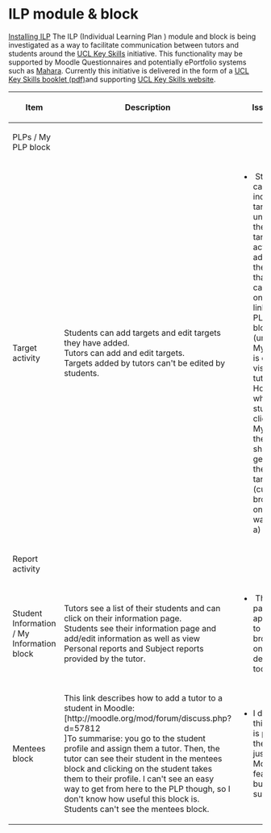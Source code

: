 # ILP module & block

[Installing ILP](Installing_ILP)
The ILP (Individual Learning Plan ) module and block is being investigated as a way to facilitate communication between tutors and students around the [UCL Key Skills](http://www.ucl.ac.uk/keyskills/) initiative. This functionality may be supported by Moodle Questionnaires and potentially ePortfolio systems such as [Mahara](http://www.mahara.org/). Currently this initiative is delivered in the form of a [UCL Key Skills booklet (pdf)](http://www.ucl.ac.uk/keyskills/resources/Keyskills-Handbook.pdf)and supporting [UCL Key Skills website](http://www.ucl.ac.uk/keyskills/).

<table>
<colgroup>
<col width="25%" />
<col width="25%" />
<col width="25%" />
<col width="25%" />
</colgroup>
<thead>
<tr class="header">
<th><p>Item</p></th>
<th><p>Description</p></th>
<th><p>Issues</p></th>
<th><p>Suggestions</p></th>
</tr>
</thead>
<tbody>
<tr class="odd">
<td><p>PLPs / My PLP block<br />
</p></td>
<td><p> </p></td>
<td><p> </p></td>
<td><p> </p></td>
</tr>
<tr class="even">
<td><p>Target activity<br />
</p></td>
<td><p>Students can add targets and edit targets they have added.<br />
Tutors can add and edit targets.<br />
Targets added by tutors can't be edited by students.<br />
</p></td>
<td><ul>
<li> Students can't see individual targets unless there is a target activity added to the page that they can click on. The link in the PLP block (under My PLP) is only visible to tutors. However, when student click on My PLP they should get a link their targets (currently broken on wasdev-a)</li>
</ul></td>
<td><p>Rename activity to PLP Target<br />
</p></td>
</tr>
<tr class="odd">
<td><p>Report activity<br />
</p></td>
<td><p> </p></td>
<td><p> </p></td>
<td><p>Rename to PLP Report<br />
</p></td>
</tr>
<tr class="even">
<td><p>Student Information / My Information block<br />
</p></td>
<td><p>Tutors see a list of their students and can click on their information page.<br />
Students see their information page and add/edit information as well as view Personal reports and Subject reports provided by the tutor.<br />
</p></td>
<td><ul>
<li> This page appears to be broken on was-dev-a too.</li>
</ul></td>
<td><p>Rename activity to PLP Student Information<br />
</p></td>
</tr>
<tr class="odd">
<td><p>Mentees block<br />
</p></td>
<td><p>This link describes how to add a tutor to a student in Moodle: [http://moodle.org/mod/forum/discuss.php?d=57812<br />
]To summarise: you go to the student profile and assign them a tutor. Then, the tutor can see their student in the mentees block and clicking on the student takes them to their profile. I can't see an easy way to get from here to the PLP though, so I don't know how useful this block is. Students can't see the mentees block.</p></td>
<td><ul>
<li>I don't think this is part of the PLP - just a Moodle feature - but not sure.</li>
</ul></td>
<td><p> </p></td>
</tr>
</tbody>
</table>


